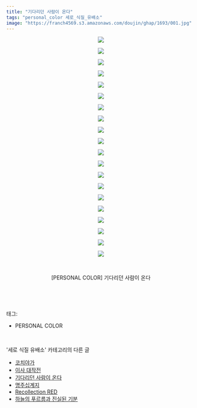 ```yaml
---
title: "기다리던 사람이 온다"
tags: "personal_color 세로_식질_유배소"
image: "https://franch4569.s3.amazonaws.com/doujin/ghap/1693/001.jpg"
---
```

<div class="article">
<p style="text-align: center; clear: none; float: none;"><img src="{{ site.imgserver2 }}/ghap/1693/001.jpg"/></p>
<p style="text-align: center; clear: none; float: none;"><img src="{{ site.imgserver2 }}/ghap/1693/002.jpg"/></p>
<p style="text-align: center; clear: none; float: none;"><img src="{{ site.imgserver2 }}/ghap/1693/003.jpg"/></p>
<p style="text-align: center; clear: none; float: none;"><img src="{{ site.imgserver2 }}/ghap/1693/004.jpg"/></p>
<p style="text-align: center; clear: none; float: none;"><img src="{{ site.imgserver2 }}/ghap/1693/005.jpg"/></p>
<p style="text-align: center; clear: none; float: none;"><img src="{{ site.imgserver2 }}/ghap/1693/006.jpg"/></p>
<p style="text-align: center; clear: none; float: none;"><img src="{{ site.imgserver2 }}/ghap/1693/007.jpg"/></p>
<p style="text-align: center; clear: none; float: none;"><img src="{{ site.imgserver2 }}/ghap/1693/008.jpg"/></p>
<p style="text-align: center; clear: none; float: none;"><img src="{{ site.imgserver2 }}/ghap/1693/009.jpg"/></p>
<p style="text-align: center; clear: none; float: none;"><img src="{{ site.imgserver2 }}/ghap/1693/010.jpg"/></p>
<p style="text-align: center; clear: none; float: none;"><img src="{{ site.imgserver2 }}/ghap/1693/011.jpg"/></p>
<p style="text-align: center; clear: none; float: none;"><img src="{{ site.imgserver2 }}/ghap/1693/012.jpg"/></p>
<p style="text-align: center; clear: none; float: none;"><img src="{{ site.imgserver2 }}/ghap/1693/013.jpg"/></p>
<p style="text-align: center; clear: none; float: none;"><img src="{{ site.imgserver2 }}/ghap/1693/014.jpg"/></p>
<p style="text-align: center; clear: none; float: none;"><img src="{{ site.imgserver2 }}/ghap/1693/015.jpg"/></p>
<p style="text-align: center; clear: none; float: none;"><img src="{{ site.imgserver2 }}/ghap/1693/016.jpg"/></p>
<p style="text-align: center; clear: none; float: none;"><img src="{{ site.imgserver2 }}/ghap/1693/017.jpg"/></p>
<p style="text-align: center; clear: none; float: none;"><img src="{{ site.imgserver2 }}/ghap/1693/018.jpg"/></p>
<p style="text-align: center; clear: none; float: none;"><img src="{{ site.imgserver2 }}/ghap/1693/019.jpg"/></p>
<p style="text-align: center; clear: none; float: none;"><img src="{{ site.imgserver2 }}/ghap/1693/020.jpg"/></p>
<p style="text-align: center; clear: none; float: none;"><br/></p>
<p style="text-align: center; clear: none; float: none;">[PERSONAL COLOR] 기다리던 사람이 온다</p>
<p><br/></p>
</div><br/>
<div class="tagTrail">
<p>태그: </p>
<ul>
<li>PERSONAL COLOR</li>
</ul>
</div><br/>
<div class="another">
<p>'세로 식질 유배소' 카테고리의 다른 글</p>
<ul>
<li><a href="/ghap_1740">코치야가</a></li>
<li><a href="/ghap_1716">이사 대작전</a></li>
<li><a href="/ghap_1693">기다리던 사람이 온다</a></li>
<li><a href="/ghap_1691">명주십계지</a></li>
<li><a href="/ghap_1668">Recollection RED</a></li>
<li><a href="/ghap_1619">하늘의 푸르름과 진실된 기분</a></li>
</ul>
</div><br/>
<div class="cb_module cb_fluid">
<div class="cb_wrt cb_profile">
</div><!-- commentList close -->
</div><br/>
